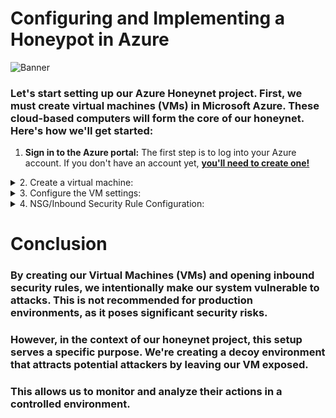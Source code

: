 # Configuring and Implementing a Honeypot in Azure



![Banner](https://github.com/AmiliaSalva/Azure-VM-Prep/assets/132176058/5ea56352-1c7f-4f4a-a243-272f6fbd9ee5)

### Let's start setting up our Azure Honeynet project. First, we must create virtual machines (VMs) in Microsoft Azure. These cloud-based computers will form the core of our honeynet. Here's how we'll get started:

1. **Sign in to the Azure portal:** The first step is to log into your Azure account. If you don't have an account yet, **[you'll need to create one!](https://portal.azure.com)**

<details close> 
<summary> 2. Create a virtual machine: </summary>




- Once you're in the Azure portal, navigate to the 'Virtual machines' section. 
  
  ![azure portal](https://github.com/AmiliaSalva/Azure-VM-Prep/assets/132176058/89174131-d43a-444b-b3f9-e4b7972d0041)

  
  
- Click on 'Create,' then 'Virtual machine.' This is where we'll set up our new VM!
  
 
  ![VM create](https://github.com/AmiliaSalva/Azure-VM-Prep/assets/132176058/f8cc721b-2439-4390-9552-06a51b996918)
  
  </details>
  
  
  <details close> 
<summary> 3. Configure the VM settings: </summary>
  
  - **Subscription and resource group:** Select your Azure subscription and resource group. For this project, use the existing resource group ```RG-Cyber-Lab2``` 
  
  - **Virtual Machine Name:** Name your VM ```Lab-HoneyNet```

  - **Region:**  Choose the region, ```(US) East US 2```
  
  - **Availability Options:** Select ```No infrastructure redundancy required``` since this VM will act as a honeypot.

  - **Image:** Select ```Windows 10 Pro, version 21H2 - x64 Gen2```
  
  ![VM create](https://github.com/AmiliaSalva/Azure-VM-Prep/assets/132176058/10525f40-6634-4cef-b519-0487d492c878)
  
  - **Networking**: Use the default settings for the virtual network. For this lab, name it ```Lab-VNet```.
  
  ![netowkr](https://github.com/AmiliaSalva/Azure-VM-Prep/assets/132176058/8fe63ac8-42a9-4bea-bab0-2575013c185c)


  </details>


<details close> 
<summary> 4. NSG/Inbound Security Rule Configuration: </summary>
 
  - **Navigate to the Network Security Group (NSG):** In the Azure portal, search for 'Network Security Groups' in the search bar and select the NSG associated with your virtual machine.
  
  - **Create an inbound security rule:** Inside the NSG, you'll find a section for 'Inbound security rules'. This is where we control what kind of traffic is allowed to reach our VM. Click on 'Add' to create a new rule.

  - **Configure the rule:** We will be prompted to input details about the new rule. Configure the following settings:
  
  - **Source:** Set to ```Any``` to allow traffic from any location.
  
  - **Source port ranges:** Set to ```*``` or ```Any``` to allow all ports.

  - **Destination:** Set to ```Any```to direct traffic to your VM.
  
  - **Destination port ranges:** Set to ```*``` or ```Any``` to open all ports.
  
  - **Priority:** Set the priority to ```300``` for this lab. Note that lower-priority numbers are processed before higher-priority numbers.

  - **Action:** Set to ```Allow``` to permit traffic matching this rule.
 
  
 ![NSG](https://github.com/AmiliaSalva/Azure-VM-Prep/assets/132176058/feb1442a-8ee7-4c78-bb98-018858b85f99)

  
  - **Review & Create:** - After configuring the rule details, click 'Add' to create the new inbound security rule.
 
 
 
 
 
 
 
 
 
</details>

# Conclusion

### By creating our Virtual Machines (VMs) and opening inbound security rules, we intentionally make our system vulnerable to attacks. This is not recommended for production environments, as it poses significant security risks.

### However, in the context of our honeynet project, this setup serves a specific purpose. We're creating a decoy environment that attracts potential attackers by leaving our VM exposed.

### This allows us to monitor and analyze their actions in a controlled environment.
 

